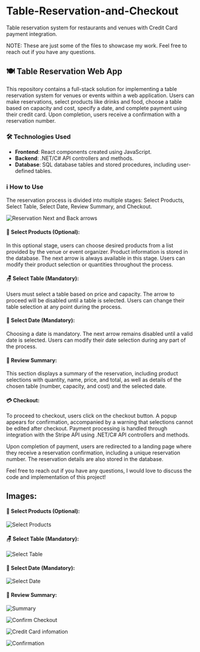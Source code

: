 # Table-Reservation-and-Checkout

Table reservation system for restaurants and venues with Credit Card payment integration.

NOTE: These are just some of the files to showcase my work. Feel free to reach out if you have any questions.

## 🍽️ Table Reservation Web App

This repository contains a full-stack solution for implementing a table reservation system for venues or events within a web application. Users can make reservations, select products like drinks and food, choose a table based on capacity and cost, specify a date, and complete payment using their credit card. Upon completion, users receive a confirmation with a reservation number.

### 🛠️ Technologies Used

- **Frontend**: React components created using JavaScript.
- **Backend**: .NET/C# API controllers and methods.
- **Database**: SQL database tables and stored procedures, including user-defined tables.

### ℹ️ How to Use

The reservation process is divided into multiple stages: Select Products, Select Table, Select Date, Review Summary, and Checkout.

![Reservation Next and Back arrows](https://github.com/victoremartinez18/Table-Reservation-and-Checkout/assets/123347550/3c9040b0-7167-4c39-8016-c185371b4066)

#### 🛒 Select Products (Optional):

In this optional stage, users can choose desired products from a list provided by the venue or event organizer. Product information is stored in the database. The next arrow is always available in this stage. Users can modify their product selection or quantities throughout the process.

#### 🪑 Select Table (Mandatory):

Users must select a table based on price and capacity. The arrow to proceed will be disabled until a table is selected. Users can change their table selection at any point during the process.

#### 📅 Select Date (Mandatory):

Choosing a date is mandatory. The next arrow remains disabled until a valid date is selected. Users can modify their date selection during any part of the process.

#### 📝 Review Summary:

This section displays a summary of the reservation, including product selections with quantity, name, price, and total, as well as details of the chosen table (number, capacity, and cost) and the selected date.

#### 💳 Checkout:

To proceed to checkout, users click on the checkout button. A popup appears for confirmation, accompanied by a warning that selections cannot be edited after checkout. Payment processing is handled through integration with the Stripe API using .NET/C# API controllers and methods.

Upon completion of payment, users are redirected to a landing page where they receive a reservation confirmation, including a unique reservation number. The reservation details are also stored in the database.

Feel free to reach out if you have any questions, I would love to discuss the code and implementation of this project!

## Images:

#### 🛒 Select Products (Optional):

![Select Products](https://github.com/victoremartinez18/Table-Reservation-and-Checkout/assets/123347550/0fb12102-01d0-4d28-8272-8bc27cb771cf)

#### 🪑 Select Table (Mandatory):

![Select Table](https://github.com/victoremartinez18/Table-Reservation-and-Checkout/assets/123347550/e45718e6-2629-44b5-91ab-652b3f48a2ac)

#### 📅 Select Date (Mandatory):

![Select Date](https://github.com/victoremartinez18/Table-Reservation-and-Checkout/assets/123347550/a6a43643-a5f9-449d-886d-9b7ae1b062c5)

#### 📝 Review Summary:

![Summary](https://github.com/victoremartinez18/Table-Reservation-and-Checkout/assets/123347550/d539a799-baab-4e32-ba28-6d01781ffa1d)

![Confirm Checkout](https://github.com/victoremartinez18/Table-Reservation-and-Checkout/assets/123347550/70331255-c4f9-4164-8f70-970544acf937)

![Credit Card infomation](https://github.com/victoremartinez18/Table-Reservation-and-Checkout/assets/123347550/c0341295-5024-484c-a494-b8db4fbfe23e)

![Confirmation](https://github.com/victoremartinez18/Table-Reservation-and-Checkout/assets/123347550/3278618b-f6a2-4c8e-9fcb-a50a4bb7e244)
